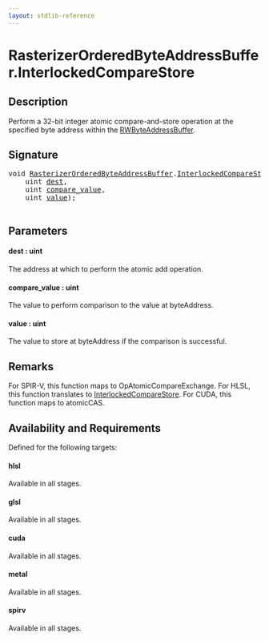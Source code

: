 ```yaml
---
layout: stdlib-reference
---
```


# RasterizerOrderedByteAddressBuffer\.InterlockedCompareStore

## Description

Perform a 32-bit integer atomic compare-and-store operation at
the specified byte address within the <span class='code'><a href="../types/rwbyteaddressbuffer-0126d/index.html" class="code_type">RWByteAddressBuffer</a></span>.



## Signature 

<pre>
<span class="code_keyword">void</span> <a href="../types/rasterizerorderedbyteaddressbuffer-0ahls/index.html" class="code_type">RasterizerOrderedByteAddressBuffer</a>.<a href="interlockedcomparestore-0bi.html">InterlockedCompareStore</a>(
    <span class="code_keyword">uint</span> <a href="interlockedcomparestore-0bi.html#decl-dest" class="code_param">dest</a>,
    <span class="code_keyword">uint</span> <a href="interlockedcomparestore-0bi.html#decl-compare_value" class="code_param">compare_value</a>,
    <span class="code_keyword">uint</span> <a href="interlockedcomparestore-0bi.html#decl-value" class="code_param">value</a>);

</pre>

## Parameters

####  <a id="decl-dest"></a>dest  : uint
The address at which to perform the atomic add operation.

####  <a id="decl-compare_value"></a>compare\_value  : uint
The value to perform comparison to the value at <span class='code'>byteAddress</span>.

####  <a id="decl-value"></a>value  : uint
The value to store at <span class='code'>byteAddress</span> if the comparison is successful.


## Remarks
For SPIR-V, this function maps to <span class='code'>OpAtomicCompareExchange</span>. For HLSL, this function
translates to <span class='code'><a href="interlockedcomparestore-0bi.html">InterlockedCompareStore</a></span>.
For CUDA, this function maps to <span class='code'>atomicCAS</span>.


## Availability and Requirements

Defined for the following targets:

#### hlsl
Available in all stages.

#### glsl
Available in all stages.

#### cuda
Available in all stages.

#### metal
Available in all stages.

#### spirv
Available in all stages.



